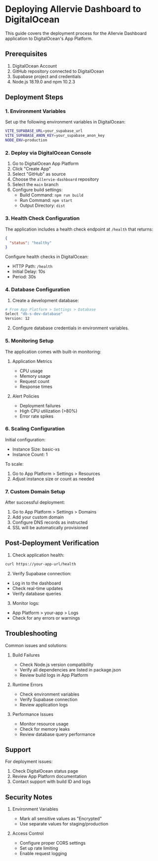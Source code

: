 # Deploying Allervie Dashboard to DigitalOcean

This guide covers the deployment process for the Allervie Dashboard application to DigitalOcean's App Platform.

## Prerequisites

1. DigitalOcean Account
2. GitHub repository connected to DigitalOcean
3. Supabase project and credentials
4. Node.js 18.19.0 and npm 10.2.3

## Deployment Steps

### 1. Environment Variables

Set up the following environment variables in DigitalOcean:

```bash
VITE_SUPABASE_URL=your_supabase_url
VITE_SUPABASE_ANON_KEY=your_supabase_anon_key
NODE_ENV=production
```

### 2. Deploy via DigitalOcean Console

1. Go to DigitalOcean App Platform
2. Click "Create App"
3. Select "GitHub" as source
4. Choose the `allervie-dashboard` repository
5. Select the `main` branch
6. Configure build settings:
   - Build Command: `npm run build`
   - Run Command: `npm start`
   - Output Directory: `dist`

### 3. Health Check Configuration

The application includes a health check endpoint at `/health` that returns:
```json
{
  "status": "healthy"
}
```

Configure health checks in DigitalOcean:
- HTTP Path: `/health`
- Initial Delay: 10s
- Period: 30s

### 4. Database Configuration

1. Create a development database:
```bash
# From App Platform > Settings > Database
Select "db-s-dev-database"
Version: 12
```

2. Configure database credentials in environment variables.

### 5. Monitoring Setup

The application comes with built-in monitoring:

1. Application Metrics
   - CPU usage
   - Memory usage
   - Request count
   - Response times

2. Alert Policies
   - Deployment failures
   - High CPU utilization (>80%)
   - Error rate spikes

### 6. Scaling Configuration

Initial configuration:
- Instance Size: basic-xs
- Instance Count: 1

To scale:
1. Go to App Platform > Settings > Resources
2. Adjust instance size or count as needed

### 7. Custom Domain Setup

After successful deployment:
1. Go to App Platform > Settings > Domains
2. Add your custom domain
3. Configure DNS records as instructed
4. SSL will be automatically provisioned

## Post-Deployment Verification

1. Check application health:
```bash
curl https://your-app-url/health
```

2. Verify Supabase connection:
- Log in to the dashboard
- Check real-time updates
- Verify database queries

3. Monitor logs:
- App Platform > your-app > Logs
- Check for any errors or warnings

## Troubleshooting

Common issues and solutions:

1. Build Failures
   - Check Node.js version compatibility
   - Verify all dependencies are listed in package.json
   - Review build logs in App Platform

2. Runtime Errors
   - Check environment variables
   - Verify Supabase connection
   - Review application logs

3. Performance Issues
   - Monitor resource usage
   - Check for memory leaks
   - Review database query performance

## Support

For deployment issues:
1. Check DigitalOcean status page
2. Review App Platform documentation
3. Contact support with build ID and logs

## Security Notes

1. Environment Variables
   - Mark all sensitive values as "Encrypted"
   - Use separate values for staging/production

2. Access Control
   - Configure proper CORS settings
   - Set up rate limiting
   - Enable request logging